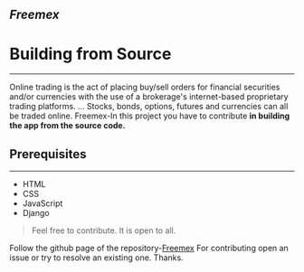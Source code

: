 **_Freemex_**
--------
# Building from Source
----------------------
Online trading is the act of placing buy/sell orders for financial securities and/or currencies with the use of a brokerage's internet-based proprietary trading platforms. ... 
Stocks, bonds, options, futures and currencies can all be traded online.
Freemex-In this project you have to contribute **in building the app from the source code.** 

## Prerequisites
--------------
* HTML
* CSS
* JavaScript
* Django

>Feel free to contribute. It is open to all.

Follow the github page of the repository-[Freemex](https://github.com/lugnitdgp/freemex/)
For contributing open an issue or try to resolve an existing one. 
Thanks.
